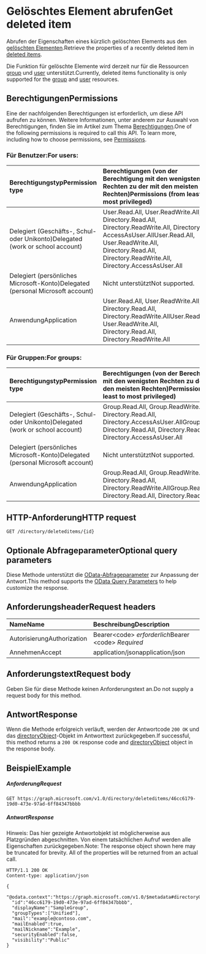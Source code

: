 # <a name="get-deleted-item"></a><span data-ttu-id="2ff1e-101">Gelöschtes Element abrufen</span><span class="sxs-lookup"><span data-stu-id="2ff1e-101">Get deleted item</span></span>

<span data-ttu-id="2ff1e-102">Abrufen der Eigenschaften eines kürzlich gelöschten Elements aus den [gelöschten Elementen](../resources/directory.md).</span><span class="sxs-lookup"><span data-stu-id="2ff1e-102">Retrieve the properties of a recently deleted item in [deleted items](../resources/directory.md).</span></span>

<span data-ttu-id="2ff1e-103">Die Funktion für gelöschte Elemente wird derzeit nur für die Ressourcen [group](../resources/group.md) und [user](../resources/user.md) unterstützt.</span><span class="sxs-lookup"><span data-stu-id="2ff1e-103">Currently, deleted items functionality is only supported for the [group](../resources/group.md) and [user](../resources/user.md) resources.</span></span>

## <a name="permissions"></a><span data-ttu-id="2ff1e-104">Berechtigungen</span><span class="sxs-lookup"><span data-stu-id="2ff1e-104">Permissions</span></span>
<span data-ttu-id="2ff1e-p101">Eine der nachfolgenden Berechtigungen ist erforderlich, um diese API aufrufen zu können. Weitere Informationen, unter anderem zur Auswahl von Berechtigungen, finden Sie im Artikel zum Thema [Berechtigungen](../../../concepts/permissions_reference.md).</span><span class="sxs-lookup"><span data-stu-id="2ff1e-p101">One of the following permissions is required to call this API. To learn more, including how to choose permissions, see [Permissions](../../../concepts/permissions_reference.md).</span></span>

### <a name="for-users"></a><span data-ttu-id="2ff1e-107">Für Benutzer:</span><span class="sxs-lookup"><span data-stu-id="2ff1e-107">For users:</span></span>

|<span data-ttu-id="2ff1e-108">Berechtigungstyp</span><span class="sxs-lookup"><span data-stu-id="2ff1e-108">Permission type</span></span>      | <span data-ttu-id="2ff1e-109">Berechtigungen (von der Berechtigung mit den wenigsten Rechten zu der mit den meisten Rechten)</span><span class="sxs-lookup"><span data-stu-id="2ff1e-109">Permissions (from least to most privileged)</span></span>              |
|:--------------------|:---------------------------------------------------------|
|<span data-ttu-id="2ff1e-110">Delegiert (Geschäfts-, Schul- oder Unikonto)</span><span class="sxs-lookup"><span data-stu-id="2ff1e-110">Delegated (work or school account)</span></span> | <span data-ttu-id="2ff1e-111">User.Read.All, User.ReadWrite.All, Directory.Read.All, Directory.ReadWrite.All, Directory AccessAsUser.All</span><span class="sxs-lookup"><span data-stu-id="2ff1e-111">User.Read.All, User.ReadWrite.All, Directory.Read.All, Directory.ReadWrite.All, Directory.AccessAsUser.All</span></span> |
|<span data-ttu-id="2ff1e-112">Delegiert (persönliches Microsoft-Konto)</span><span class="sxs-lookup"><span data-stu-id="2ff1e-112">Delegated (personal Microsoft account)</span></span> | <span data-ttu-id="2ff1e-113">Nicht unterstützt</span><span class="sxs-lookup"><span data-stu-id="2ff1e-113">Not supported.</span></span> |
|<span data-ttu-id="2ff1e-114">Anwendung</span><span class="sxs-lookup"><span data-stu-id="2ff1e-114">Application</span></span> | <span data-ttu-id="2ff1e-115">User.Read.All, User.ReadWrite.All, Directory.Read.All, Directory.ReadWrite.All</span><span class="sxs-lookup"><span data-stu-id="2ff1e-115">User.Read.All, User.ReadWrite.All, Directory.Read.All, Directory.ReadWrite.All</span></span> |

### <a name="for-groups"></a><span data-ttu-id="2ff1e-116">Für Gruppen:</span><span class="sxs-lookup"><span data-stu-id="2ff1e-116">For groups:</span></span>

|<span data-ttu-id="2ff1e-117">Berechtigungstyp</span><span class="sxs-lookup"><span data-stu-id="2ff1e-117">Permission type</span></span>      | <span data-ttu-id="2ff1e-118">Berechtigungen (von der Berechtigung mit den wenigsten Rechten zu der mit den meisten Rechten)</span><span class="sxs-lookup"><span data-stu-id="2ff1e-118">Permissions (from least to most privileged)</span></span>              |
|:--------------------|:---------------------------------------------------------|
|<span data-ttu-id="2ff1e-119">Delegiert (Geschäfts-, Schul- oder Unikonto)</span><span class="sxs-lookup"><span data-stu-id="2ff1e-119">Delegated (work or school account)</span></span> | <span data-ttu-id="2ff1e-120">Group.Read.All, Group.ReadWrite.All, Directory.Read.All, Directory.AccessAsUser.All</span><span class="sxs-lookup"><span data-stu-id="2ff1e-120">Group.Read.All, Directory.Read.All, Directory.ReadWrite.All, Directory.AccessAsUser.All</span></span> |
|<span data-ttu-id="2ff1e-121">Delegiert (persönliches Microsoft-Konto)</span><span class="sxs-lookup"><span data-stu-id="2ff1e-121">Delegated (personal Microsoft account)</span></span> | <span data-ttu-id="2ff1e-122">Nicht unterstützt</span><span class="sxs-lookup"><span data-stu-id="2ff1e-122">Not supported.</span></span>    |
|<span data-ttu-id="2ff1e-123">Anwendung</span><span class="sxs-lookup"><span data-stu-id="2ff1e-123">Application</span></span> | <span data-ttu-id="2ff1e-124">Group.Read.All, Group.ReadWrite.All, Directory.Read.All, Directory.ReadWrite.All</span><span class="sxs-lookup"><span data-stu-id="2ff1e-124">Group.Read.All, Directory.Read.All, Directory.ReadWrite.All</span></span> |

## <a name="http-request"></a><span data-ttu-id="2ff1e-125">HTTP-Anforderung</span><span class="sxs-lookup"><span data-stu-id="2ff1e-125">HTTP request</span></span>
<!-- { "blockType": "ignored" } -->
```http
GET /directory/deleteditems/{id}
```

## <a name="optional-query-parameters"></a><span data-ttu-id="2ff1e-126">Optionale Abfrageparameter</span><span class="sxs-lookup"><span data-stu-id="2ff1e-126">Optional query parameters</span></span>
<span data-ttu-id="2ff1e-127">Diese Methode unterstützt die [OData-Abfrageparameter](http://graph.microsoft.io/docs/overview/query_parameters) zur Anpassung der Antwort.</span><span class="sxs-lookup"><span data-stu-id="2ff1e-127">This method supports the [OData Query Parameters](http://graph.microsoft.io/docs/overview/query_parameters) to help customize the response.</span></span>

## <a name="request-headers"></a><span data-ttu-id="2ff1e-128">Anforderungsheader</span><span class="sxs-lookup"><span data-stu-id="2ff1e-128">Request headers</span></span>
| <span data-ttu-id="2ff1e-129">Name</span><span class="sxs-lookup"><span data-stu-id="2ff1e-129">Name</span></span>      |<span data-ttu-id="2ff1e-130">Beschreibung</span><span class="sxs-lookup"><span data-stu-id="2ff1e-130">Description</span></span>|
|:----------|:----------|
| <span data-ttu-id="2ff1e-131">Autorisierung</span><span class="sxs-lookup"><span data-stu-id="2ff1e-131">Authorization</span></span>  | <span data-ttu-id="2ff1e-132">Bearer&lt;code&gt; *erforderlich*</span><span class="sxs-lookup"><span data-stu-id="2ff1e-132">Bearer &lt;code&gt; *Required*</span></span>|
| <span data-ttu-id="2ff1e-133">Annehmen</span><span class="sxs-lookup"><span data-stu-id="2ff1e-133">Accept</span></span>  | <span data-ttu-id="2ff1e-134">application/json</span><span class="sxs-lookup"><span data-stu-id="2ff1e-134">application/json</span></span> |

## <a name="request-body"></a><span data-ttu-id="2ff1e-135">Anforderungstext</span><span class="sxs-lookup"><span data-stu-id="2ff1e-135">Request body</span></span>
<span data-ttu-id="2ff1e-136">Geben Sie für diese Methode keinen Anforderungstext an.</span><span class="sxs-lookup"><span data-stu-id="2ff1e-136">Do not supply a request body for this method.</span></span>

## <a name="response"></a><span data-ttu-id="2ff1e-137">Antwort</span><span class="sxs-lookup"><span data-stu-id="2ff1e-137">Response</span></span>

<span data-ttu-id="2ff1e-138">Wenn die Methode erfolgreich verläuft, werden der Antwortcode `200 OK` und das [directoryObject](../resources/directoryobject.md)-Objekt im Antworttext zurückgegeben.</span><span class="sxs-lookup"><span data-stu-id="2ff1e-138">If successful, this method returns a `200 OK` response code and [directoryObject](../resources/directoryobject.md) object in the response body.</span></span>
## <a name="example"></a><span data-ttu-id="2ff1e-139">Beispiel</span><span class="sxs-lookup"><span data-stu-id="2ff1e-139">Example</span></span>
##### <a name="request"></a><span data-ttu-id="2ff1e-140">Anforderung</span><span class="sxs-lookup"><span data-stu-id="2ff1e-140">Request</span></span>

<!-- {
  "blockType": "request",
  "name": "get_directory"
}-->
```http
GET https://graph.microsoft.com/v1.0/directory/deleteditems/46cc6179-19d0-473e-97ad-6ff84347bbbb
```
##### <a name="response"></a><span data-ttu-id="2ff1e-141">Antwort</span><span class="sxs-lookup"><span data-stu-id="2ff1e-141">Response</span></span>
<span data-ttu-id="2ff1e-p102">Hinweis: Das hier gezeigte Antwortobjekt ist möglicherweise aus Platzgründen abgeschnitten. Von einem tatsächlichen Aufruf werden alle Eigenschaften zurückgegeben.</span><span class="sxs-lookup"><span data-stu-id="2ff1e-p102">Note: The response object shown here may be truncated for brevity. All of the properties will be returned from an actual call.</span></span>
<!-- {
  "blockType": "response",
  "truncated": true,
  "@odata.type": "microsoft.graph.directory"
} -->
```http
HTTP/1.1 200 OK
Content-type: application/json

{
  "@odata.context":"https://graph.microsoft.com/v1.0/$metadata#directoryObjects/$entity",
  "id":"46cc6179-19d0-473e-97ad-6ff84347bbbb",
  "displayName":"SampleGroup",
  "groupTypes":["Unified"],
  "mail":"example@contoso.com",
  "mailEnabled":true,
  "mailNickname":"Example",
  "securityEnabled":false,
  "visibility":"Public"
}
```

<!-- uuid: 8fcb5dbc-d5aa-4681-8e31-b001d5168d79
2015-10-25 14:57:30 UTC -->
<!-- {
  "type": "#page.annotation",
  "description": "Get directory",
  "keywords": "",
  "section": "documentation",
  "tocPath": ""
}-->